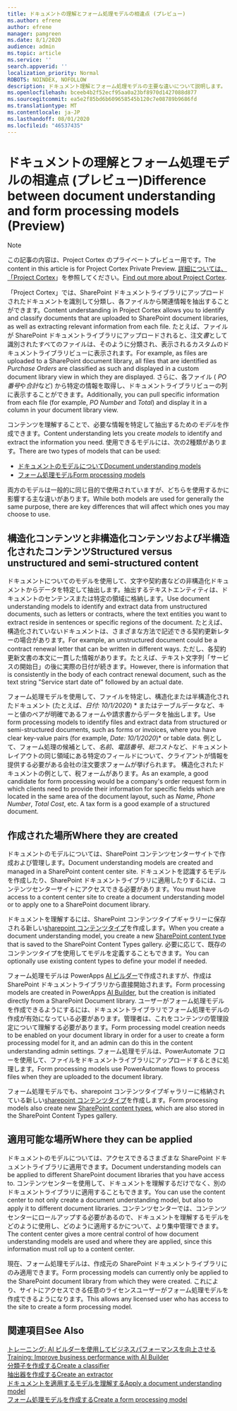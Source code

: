 ```yaml
---
title: ドキュメントの理解とフォーム処理モデルの相違点 (プレビュー)
ms.author: efrene
author: efrene
manager: pamgreen
ms.date: 8/1/2020
audience: admin
ms.topic: article
ms.service: ''
search.appverid: ''
localization_priority: Normal
ROBOTS: NOINDEX, NOFOLLOW
description: ドキュメント理解とフォーム処理モデルの主要な違いについて説明します。
ms.openlocfilehash: bceeb4b2f52ecf95aa0a23bf8970d1427088d877
ms.sourcegitcommit: ea5e2f85bd6b609658545b120c7e08789b9686fd
ms.translationtype: MT
ms.contentlocale: ja-JP
ms.lasthandoff: 08/01/2020
ms.locfileid: "46537435"
---
```

# <a name="difference-between-document-understanding-and-form-processing-models-preview"></a><span data-ttu-id="60615-103">ドキュメントの理解とフォーム処理モデルの相違点 (プレビュー)</span><span class="sxs-lookup"><span data-stu-id="60615-103">Difference between document understanding and form processing models (Preview)</span></span>

> [!Note] 
> <span data-ttu-id="60615-104">この記事の内容は、Project Cortex のプライベートプレビュー用です。</span><span class="sxs-lookup"><span data-stu-id="60615-104">The content in this article is for Project Cortex Private Preview.</span></span> <span data-ttu-id="60615-105">[詳細については、「Project Cortex](https://aka.ms/projectcortex)」を参照してください。</span><span class="sxs-lookup"><span data-stu-id="60615-105">[Find out more about Project Cortex](https://aka.ms/projectcortex).</span></span>

<span data-ttu-id="60615-106">「Project Cortex」では、SharePoint ドキュメントライブラリにアップロードされたドキュメントを識別して分類し、各ファイルから関連情報を抽出することができます。</span><span class="sxs-lookup"><span data-stu-id="60615-106">Content understanding in Project Cortex allows you to identify and classify documents that are uploaded to SharePoint document libraries, as well as extracting relevant information from each file.</span></span>  <span data-ttu-id="60615-107">たとえば、ファイルが SharePoint ドキュメントライブラリにアップロードされると、注文*書*として識別されたすべてのファイルは、そのように分類され、表示されるカスタムのドキュメントライブラリビューに表示されます。</span><span class="sxs-lookup"><span data-stu-id="60615-107">For example, as files are uploaded to a SharePoint document library, all files that are identified as *Purchase Orders* are classified as such and displayed in a custom document library view in which they are displayed.</span></span> <span data-ttu-id="60615-108">さらに、各ファイル ( *PO 番号*や*合計*など) から特定の情報を取得し、ドキュメントライブラリビューの列に表示することができます。</span><span class="sxs-lookup"><span data-stu-id="60615-108">Additionally, you can pull specific information from each file (for example, *PO Number* and *Total*) and display it in a column in your document library view.</span></span> 


<span data-ttu-id="60615-109">コンテンツを理解することで、必要な情報を特定して抽出するための*モデル*を作成できます。</span><span class="sxs-lookup"><span data-stu-id="60615-109">Content understanding lets you create *models* to identify and extract the information you need.</span></span>  <span data-ttu-id="60615-110">使用できるモデルには、次の2種類があります。</span><span class="sxs-lookup"><span data-stu-id="60615-110">There are two types of models that can be used:</span></span>

- [<span data-ttu-id="60615-111">ドキュメントのモデルについて</span><span class="sxs-lookup"><span data-stu-id="60615-111">Document understanding models</span></span>](document-understanding-overview.md)
- [<span data-ttu-id="60615-112">フォーム処理モデル</span><span class="sxs-lookup"><span data-stu-id="60615-112">Form processing models</span></span>](form-processing-overview.md)

<span data-ttu-id="60615-113">両方のモデルは一般的に同じ目的で使用されていますが、どちらを使用するかに影響する主な違いがあります。</span><span class="sxs-lookup"><span data-stu-id="60615-113">While both models are used for generally the same purpose, there are key differences that will affect which ones you may choose to use.</span></span>


## <a name="structured-versus-unstructured-and-semi-structured-content"></a><span data-ttu-id="60615-114">構造化コンテンツと非構造化コンテンツおよび半構造化されたコンテンツ</span><span class="sxs-lookup"><span data-stu-id="60615-114">Structured versus unstructured and semi-structured content</span></span>

<span data-ttu-id="60615-115">ドキュメントについてのモデルを使用して、文字や契約書などの非構造化ドキュメントからデータを特定して抽出します。抽出するテキストエンティティは、ドキュメントのセンテンスまたは特定の領域に格納します。</span><span class="sxs-lookup"><span data-stu-id="60615-115">Use document understanding models to identify and extract data from unstructured documents, such as letters or contracts, where the text entities you want to extract reside in sentences or specific regions of the document.</span></span> <span data-ttu-id="60615-116">たとえば、構造化されていないドキュメントは、さまざまな方法で記述できる契約更新レターの場合があります。</span><span class="sxs-lookup"><span data-stu-id="60615-116">For example, an unstructured document could be a contract renewal letter that can be written in different ways.</span></span> <span data-ttu-id="60615-117">ただし、各契約更新文書の本文に一貫した情報があります。たとえば、テキスト文字列「サービスの開始日」の後に実際の日付が続きます。</span><span class="sxs-lookup"><span data-stu-id="60615-117">However, there is information that is consistently in the body of each contract renewal document, such as the text string "Service start date of" followed by an actual date.</span></span>   

<span data-ttu-id="60615-118">フォーム処理モデルを使用して、ファイルを特定し、構造化または半構造化されたドキュメント (たとえば、*日付: 10/1/2020*) \* またはテーブルデータなど、キーと値のペアが明確であるフォームや請求書からデータを抽出します。</span><span class="sxs-lookup"><span data-stu-id="60615-118">Use form processing models to identify files and extract data from structured or semi-structured documents, such as forms or invoices, where you have clear key-value pairs (for example, *Date: 10/1/2020*)\* or table data.</span></span> <span data-ttu-id="60615-119">例として、フォーム処理の候補として、*名前*、*電話番号*、*総コスト*など、ドキュメントレイアウトの同じ領域にある特定のフィールドについて、クライアントが情報を提供する必要がある会社の注文要求フォームが挙げられます。 構造化されたドキュメントの例として、税フォームがあります。</span><span class="sxs-lookup"><span data-stu-id="60615-119">As an example, a good candidate for form processing would be a company's order request form in which clients need to provide their information for specific fields which are located in the same area of the document layout, such as *Name*, *Phone Number*, *Total Cost*, etc.  A tax form is a good example of a structured document.</span></span> 

## <a name="where-they-are-created"></a><span data-ttu-id="60615-120">作成された場所</span><span class="sxs-lookup"><span data-stu-id="60615-120">Where they are created</span></span>

<span data-ttu-id="60615-121">ドキュメントのモデルについては、SharePoint コンテンツセンターサイトで作成および管理します。</span><span class="sxs-lookup"><span data-stu-id="60615-121">Document understanding models are created and managed in a SharePoint content center site.</span></span> <span data-ttu-id="60615-122">ドキュメントを認識するモデルを作成したり、SharePoint ドキュメントライブラリに適用したりするには、コンテンツセンターサイトにアクセスできる必要があります。</span><span class="sxs-lookup"><span data-stu-id="60615-122">You must have access to a content center site to create a document understanding model or to apply one to a SharePoint document library.</span></span> 

<span data-ttu-id="60615-123">ドキュメントを理解するには、SharePoint コンテンツタイプギャラリーに保存される新しい[sharepoint コンテンツタイプ](https://support.microsoft.com/office/use-content-types-to-manage-content-consistently-on-a-site-48512bcb-6527-480b-b096-c03b7ec1d978)を作成します。</span><span class="sxs-lookup"><span data-stu-id="60615-123">When you create a document understanding model, you create a new [SharePoint content type](https://support.microsoft.com/office/use-content-types-to-manage-content-consistently-on-a-site-48512bcb-6527-480b-b096-c03b7ec1d978) that is saved to the SharePoint Content Types gallery.</span></span> <span data-ttu-id="60615-124">必要に応じて、既存のコンテンツタイプを使用してモデルを定義することもできます。</span><span class="sxs-lookup"><span data-stu-id="60615-124">You can optionally use existing content types to define your model if needed.</span></span>

<span data-ttu-id="60615-125">フォーム処理モデルは PowerApps [AI ビルダー](https://docs.microsoft.com/ai-builder/overview)で作成されますが、作成は SharePoint ドキュメントライブラリから直接開始されます。</span><span class="sxs-lookup"><span data-stu-id="60615-125">Form processing models are created in PowerApps [AI Builder](https://docs.microsoft.com/ai-builder/overview), but the creation is initiated directly from a SharePoint Document library.</span></span> <span data-ttu-id="60615-126">ユーザーがフォーム処理モデルを作成できるようにするには、ドキュメントライブラリでフォーム処理モデルの作成が有効になっている必要があります。管理者は、これをコンテンツの管理設定について理解する必要があります。</span><span class="sxs-lookup"><span data-stu-id="60615-126">Form processing model creation needs to be enabled on your document library in order for a user to create a form processing model for it, and an admin can do this in the content understanding admin settings.</span></span> <span data-ttu-id="60615-127">フォーム処理モデルは、PowerAutomate フローを使用して、ファイルをドキュメントライブラリにアップロードするときに処理します。</span><span class="sxs-lookup"><span data-stu-id="60615-127">Form processing models use PowerAutomate flows to process files when they are uploaded to the document library.</span></span>

<span data-ttu-id="60615-128">フォーム処理モデルでも、sharepoint コンテンツタイプギャラリーに格納されている新しい[sharepoint コンテンツタイプ](https://support.microsoft.com/office/use-content-types-to-manage-content-consistently-on-a-site-48512bcb-6527-480b-b096-c03b7ec1d978)を作成します。</span><span class="sxs-lookup"><span data-stu-id="60615-128">Form processing models also create new [SharePoint content types](https://support.microsoft.com/office/use-content-types-to-manage-content-consistently-on-a-site-48512bcb-6527-480b-b096-c03b7ec1d978), which are also stored in the SharePoint Content Types gallery.</span></span>

## <a name="where-they-can-be-applied"></a><span data-ttu-id="60615-129">適用可能な場所</span><span class="sxs-lookup"><span data-stu-id="60615-129">Where they can be applied</span></span>

<span data-ttu-id="60615-130">ドキュメントのモデルについては、アクセスできるさまざまな SharePoint ドキュメントライブラリに適用できます。</span><span class="sxs-lookup"><span data-stu-id="60615-130">Document understanding models can be applied to different SharePoint document libraries that you have access to.</span></span> <span data-ttu-id="60615-131">コンテンツセンターを使用して、ドキュメントを理解するだけでなく、別のドキュメントライブラリに適用することもできます。</span><span class="sxs-lookup"><span data-stu-id="60615-131">You can use the content center to not only create a document understanding model, but also to apply it to different document libraries.</span></span> <span data-ttu-id="60615-132">コンテンツセンターでは、コンテンツセンターにロールアップする必要があるので、ドキュメントを理解するモデルをどのように使用し、どのように適用するかについて、より集中管理できます。</span><span class="sxs-lookup"><span data-stu-id="60615-132">The content center gives a more central control of how document understanding models are used and where they are applied, since this information must roll up to a content center.</span></span>

<span data-ttu-id="60615-133">現在、フォーム処理モデルは、作成元の SharePoint ドキュメントライブラリにのみ適用できます。</span><span class="sxs-lookup"><span data-stu-id="60615-133">Form processing models can currently only be applied to the SharePoint document library from which they were created.</span></span> <span data-ttu-id="60615-134">これにより、サイトにアクセスできる任意のライセンスユーザーがフォーム処理モデルを作成できるようになります。</span><span class="sxs-lookup"><span data-stu-id="60615-134">This allows any licensed user who has access to the site to create a form processing model.</span></span>




 ## <a name="see-also"></a><span data-ttu-id="60615-135">関連項目</span><span class="sxs-lookup"><span data-stu-id="60615-135">See Also</span></span>
[<span data-ttu-id="60615-136">トレーニング: AI ビルダーを使用してビジネスパフォーマンスを向上させる</span><span class="sxs-lookup"><span data-stu-id="60615-136">Training: Improve business performance with AI Builder</span></span>](https://docs.microsoft.com/learn/paths/improve-business-performance-ai-builder/?source=learn)</br>
[<span data-ttu-id="60615-137">分類子を作成する</span><span class="sxs-lookup"><span data-stu-id="60615-137">Create a classifier</span></span>](create-a-classifier.md)</br>
[<span data-ttu-id="60615-138">抽出器を作成する</span><span class="sxs-lookup"><span data-stu-id="60615-138">Create an extractor</span></span>](create-an-extractor.md)</br>
[<span data-ttu-id="60615-139">ドキュメントを適用するモデルを理解する</span><span class="sxs-lookup"><span data-stu-id="60615-139">Apply a document understanding model</span></span>](apply-a-model.md)</br>
[<span data-ttu-id="60615-140">フォーム処理モデルを作成する</span><span class="sxs-lookup"><span data-stu-id="60615-140">Create a form processing model</span></span>](create-a-form-processing-model.md)</br>



  
  




